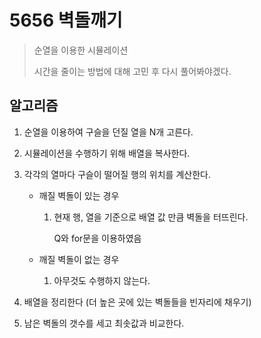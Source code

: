 # 5656 벽돌깨기

> 순열을 이용한 시뮬레이션
>
> 시간을 줄이는 방법에 대해 고민 후 다시 풀어봐야겠다.



## 알고리즘

1. 순열을 이용하여 구슬을 던질 열을 N개 고른다. 

2. 시뮬레이션을 수행하기 위해 배열을 복사한다. 

3. 각각의 열마다 구슬이 떨어질 행의 위치를 계산한다.

   * 깨질 벽돌이 있는 경우

     1. 현재 행, 열을 기준으로 배열 값 만큼 벽돌을 터뜨린다. 

        Q와 for문을 이용하였음

   * 깨질 벽돌이 없는 경우

     1. 아무것도 수행하지 않는다.

4. 배열을 정리한다 (더 높은 곳에 있는 벽돌들을 빈자리에 채우기)

5. 남은 벽돌의 갯수를 세고 최솟값과 비교한다.